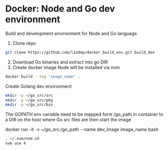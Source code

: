 Docker: Node and Go dev environment
==================================

Build and development environment for Node and Go language

1. Clone repo
```bash
git clone https://github.com/lindep/docker_build_env.git build_dev
```

2. Download Go binaries and extract into go DIR
3. Create docker image
Node will be installed via nvm
```bash
docker build --tag "image_name" .
```

Create Golang dev environment

```bash
mkdir -p ~/go_src/src
mkdir -p ~/go_src/pkg
mkdir -p ~/go_src/bin
```

The GOPATH env variable need to be mapped form /go_path in container 
to a DIR on the host where Go src files are
then start the image

docker run -it -v ~/go_src:/go_path --name dev_image image_name bash
```bash
. ~/.nvm/nvm.sh
nvm use 4
```
